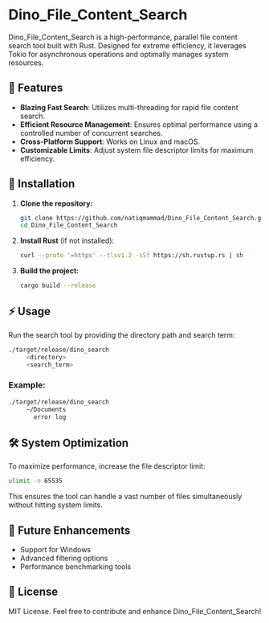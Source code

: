 # Dino_File_Content_Search

Dino_File_Content_Search is a high-performance, parallel file content search tool built with Rust. Designed for extreme efficiency, it leverages Tokio for asynchronous operations and optimally manages system resources.

## 🚀 Features
- **Blazing Fast Search**: Utilizes multi-threading for rapid file content search.
- **Efficient Resource Management**: Ensures optimal performance using a controlled number of concurrent searches.
- **Cross-Platform Support**: Works on Linux and macOS.
- **Customizable Limits**: Adjust system file descriptor limits for maximum efficiency.

## 🔧 Installation
1. **Clone the repository:**
   ```sh
   git clone https://github.com/natiqmammad/Dino_File_Content_Search.git
   cd Dino_File_Content_Search
   ```
2. **Install Rust** (if not installed):
   ```sh
   curl --proto '=https' --tlsv1.2 -sSf https://sh.rustup.rs | sh
   ```
3. **Build the project:**
   ```sh
   cargo build --release
   ```

## ⚡ Usage
Run the search tool by providing the directory path and search term:
```sh
./target/release/dino_search
     <directory>
     <search_term>
```

### Example:
```sh
./target/release/dino_search
     ~/Documents
       error log
```

## 🛠 System Optimization
To maximize performance, increase the file descriptor limit:
```sh
ulimit -n 65535
```
This ensures the tool can handle a vast number of files simultaneously without hitting system limits.

## 🦖 Future Enhancements
- Support for Windows
- Advanced filtering options
- Performance benchmarking tools

## 📜 License
MIT License. Feel free to contribute and enhance Dino_File_Content_Search!

